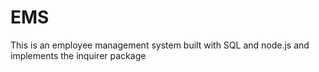 # EMS
This is an employee management system built with SQL and node.js and implements the inquirer package
